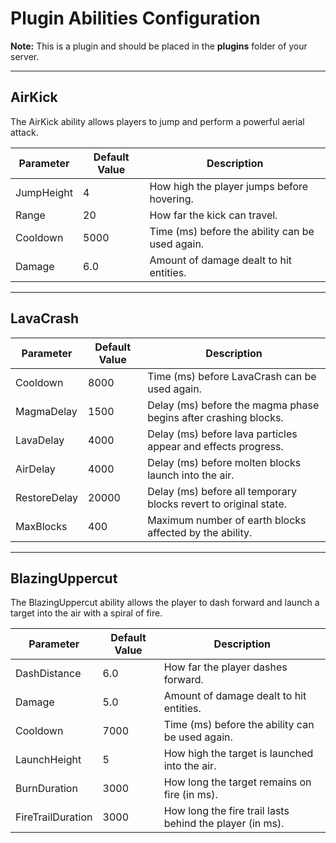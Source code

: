 # Plugin Abilities Configuration

**Note:** This is a plugin and should be placed in the **plugins** folder of your server.

---

## AirKick
The AirKick ability allows players to jump and perform a powerful aerial attack.

| Parameter   | Default Value | Description                                     |
|------------|---------------|-------------------------------------------------|
| JumpHeight | 4             | How high the player jumps before hovering.     |
| Range      | 20            | How far the kick can travel.                   |
| Cooldown   | 5000          | Time (ms) before the ability can be used again. |
| Damage     | 6.0           | Amount of damage dealt to hit entities.       |

---

## LavaCrash


| Parameter     | Default Value | Description                                                   |
|---------------|--------------|---------------------------------------------------------------|
| Cooldown      | 8000         | Time (ms) before LavaCrash can be used again.                |
| MagmaDelay    | 1500         | Delay (ms) before the magma phase begins after crashing blocks. |
| LavaDelay     | 4000         | Delay (ms) before lava particles appear and effects progress. |
| AirDelay      | 4000         | Delay (ms) before molten blocks launch into the air.         |
| RestoreDelay  | 20000        | Delay (ms) before all temporary blocks revert to original state. |
| MaxBlocks     | 400          | Maximum number of earth blocks affected by the ability.      |

---

## BlazingUppercut
The BlazingUppercut ability allows the player to dash forward and launch a target into the air with a spiral of fire.

| Parameter          | Default Value | Description                                                                 |
|-------------------|---------------|-----------------------------------------------------------------------------|
| DashDistance       | 6.0           | How far the player dashes forward.                                         |
| Damage             | 5.0           | Amount of damage dealt to hit entities.                                    |
| Cooldown           | 7000          | Time (ms) before the ability can be used again.                             |
| LaunchHeight       | 5             | How high the target is launched into the air.                               |
| BurnDuration       | 3000          | How long the target remains on fire (in ms).                                |
| FireTrailDuration  | 3000          | How long the fire trail lasts behind the player (in ms).                   |
